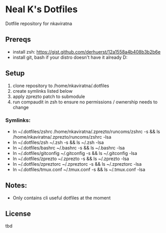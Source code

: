 # Neal K's Dotfiles

Dotfile repository for nkaviratna

## Prereqs

- install zsh: https://gist.github.com/derhuerst/12a1558a4b408b3b2b6e
- install git, bash if your distro doesn't have it already D:

## Setup

1. clone repository to /home/nkaviratna/.dotfiles
2. create symlinks listed below
3. apply zprezto patch to submodule
4. run compaudit in zsh to ensure no permissions / ownership needs to change

### Symlinks:
- ln ~/.dotfiles/zshrc /home/nkaviratna/.zprezto/runcoms/zshrc -s && ls /home/nkaviratna/.zprezto/runcoms/zshrc -lsa
- ln ~/.dotfiles/zsh ~/.zsh -s && ls ~/.zsh -lsa
- ln ~/.dotfiles/bashrc ~/.bashrc -s && ls ~/.bashrc -lsa
- ln ~/.dotfiles/gitconfig ~/.gitconfig -s && ls ~/.gitconfig -lsa
- ln ~/.dotfiles/zprezto ~/.zprezto -s && ls ~/.zprezto -lsa
- ln ~/.dotfiles/zpreztorc ~/.zpreztorc -s && ls ~/.zpreztorc -lsa
- ln ~/.dotfiles/tmux.conf ~/.tmux.conf -s && ls ~/.tmux.conf -lsa

## Notes:

- Only contains cli useful dotfiles at the moment

## License

tbd
